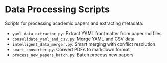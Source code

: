 # Data Processing Scripts

Scripts for processing academic papers and extracting metadata:

- `yaml_data_extractor.py`: Extract YAML frontmatter from paper.md files
- `consolidate_yaml_and_csv.py`: Merge YAML and CSV data
- `intelligent_data_merger.py`: Smart merging with conflict resolution
- `smart_converter.py`: Convert PDFs to markdown format
- `process_new_papers_batch.py`: Batch process new papers
